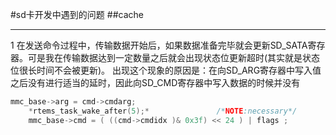 #sd卡开发中遇到的问题
##cache
***
1 在发送命令过程中，传输数据开始后，如果数据准备完毕就会更新SD_SATA寄存器。可是我在传输数据达到一定数量之后就会出现状态位更新超时(其实就是状态位很长时间不会被更新)。
	出现这个现象的原因是：在向SD_ARG寄存器中写入值之后没有进行适当的延时，因此向SD_CMD寄存器中写入数据的时候并没有

```C
mmc_base->arg = cmd->cmdarg;
	*rtems_task_wake_after(5);*               /*NOTE:necessary*/
	mmc_base->cmd = ( ((cmd->cmdidx )& 0x3f) << 24 ) | flags ;               /* @ Send the cmd */
```

